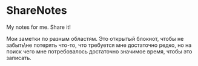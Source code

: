 # ShareNotes
My notes for me. Share it!

Мои заметки по разным областям. Это открытый блокнот, чтобы не забыть\не потерять что-то, что требуется мне достаточно редко, но на поиск чего мне потребовалось достаточно значимое время, чтобы это записать.
